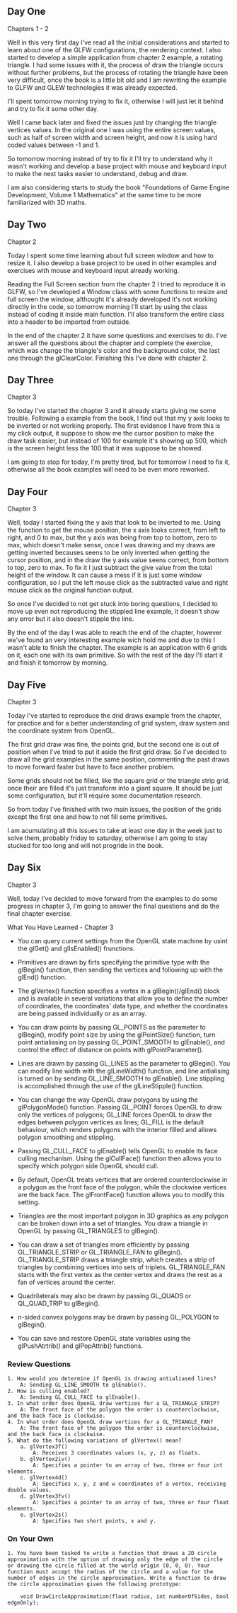 ## Day One

Chapters 1 - 2

Well in this very first day I've read all the initial considerations and started to learn about one of the GLFW configurations, the rendering context. I also started to develop a simple application from chapter 2 example, a rotating triangle. I had some issues with it, the process of draw the triangle occurs without further problems, but the process of rotating the triangle have been very difficult, once the book is a little bit old and I am rewriting the example to GLFW and GLEW technologies it was already expected.

I'll spent tomorrow morning trying to fix it, otherwise I will just let it behind and try to fix it some other day.

Well I came back later and fixed the issues just by changing the triangle vertices values. In the original one I was using the entire screen values, such as half of screen width and screen height, and now it is using hard coded values between -1 and 1.

So tomorrow morning instead of try to fix it I'll try to understand why it wasn't working and develop a base project with mouse and keyboard input to make the next tasks easier to understand, debug and draw.

I am also considering starts to study the book "Foundations of Game Engine Development, Volume 1 Mathematics" at the same time to be more familiarized with 3D maths.

## Day Two

Chapter 2

Today I spent some time learning about full screen window and how to resize it. I also develop a base project to be used in other examples and exercises with mouse and keyboard input already working.

Reading the Full Screen section from the chapter 2 I tried to reproduce it in GLFW, so I've developed a Window class with some functions to resize and full screen the window, althought it's already developed it's not working directly in the code, so tomorrow morning I'll start by using the class instead of coding it inside main function. I'll also transform the entire class into a header to be imported from outside.

In the end of the chapter 2 it have some questions and exercises to do. I've answer all the questions about the chapter and complete the exercise, which was change the triangle's color and the background color, the last one through the glClearColor. Finishing this I've done with chapter 2.

## Day Three

Chapter 3

So today I've started the chapter 3 and it already starts giving me some trouble. Following a example from the book, I find out that my y axis looks to be inverted or not working properly. The first evidence I have from this is my click output, it suppose to show me the cursor position to make the draw task easier, but instead of 100 for example it's showing up 500, which is the screen height less the 100 that it was suppose to be showed. 

I am going to stop for today, I'm pretty tired, but for tomorrow I need to fix it, otherwise all the book examples will need to be even more reworked.

## Day Four

Chapter 3

Well, today I started fixing the y axis that look to be inverted to me. Using the function to get the mouse position, the x axis looks correct, from left to right, and 0 to max, but the y axis was being from top to bottom, zero to max, which doesn't make sense, once I was drawing and my draws are getting inverted becauses seens to be only inverted when getting the cursor position, and in the draw the y axis value seens correct, from bottom to top, zero to max. To fix it I just subtract the give value from the total height of the window. It can cause a mess if it is just some window configuration, so I put the left mouse click as the subtracted value and right mouse click as the original function output.

So once I've decided to not get stuck into boring questions, I decided to move up even not reproducing the stippled line example, it doesn't show any error but it also doesn't stipple the line.

By the end of the day I was able to reach the end of the chapter, however we've found an very interesting example wich hold me and due to this I wasn't able to finish the chapter. The example is an application with 6 grids on it, each one with its own primitive. So with the rest of the day I'll start it and finish it tomorrow by morning.

## Day Five

Chapter 3

Today I've started to reproduce the drid draws example from the chapter, for practice and for a better understanding of grid system, draw system and the coordinate system from OpenGL. 

The first grid draw was fine, the points grid, but the second one is out of position when I've tried to put it aside the first grid draw. So I've decided to draw all the grid examples in the same position, commenting the past draws to move forward faster but have to face another problem.

Some grids should not be filled, like the square grid or the triangle strip grid, once their are filled it's just transform into a giant square. It should be just some configuration, but it'll require some documentation research.

So from today I've finished with two main issues, the position of the grids except the first one and how to not fill some primitives.

I am acumulating all this issues to take at least one day in the week just to solve them, probably friday to saturday, otherwise I am going to stay stucked for too long and will not progride in the book.

## Day Six

Chapter 3

Well, today I've decided to move forward from the examples to do some progress in chapter 3, I'm going to answer the final questions and do the final chapter exercise.

What You Have Learned - Chapter 3

- You can query current settings from the OpenGL state machine by usint the glGet() and glIsEnabled() frunctions.

- Primitives are drawn by firts specifying the primitive type with the glBegin() function, then sending the vertices and following up with the glEnd() function.

- The glVertex() function specifies a vertex in a glBegin()/glEnd() block and is available in several variations that allow you to define the number of coordinates, the coordinates' data type, and whether the coordinates are being passed individually or as an array.

- You can draw points by passing GL_POINTS as the parameter to glBegin(), modify point size by using the glPointSize() function, turn point antialiasing on by passing GL_POINT_SMOOTH to glEnable(), and control the effect of distance on points with glPointParameter().

- Lines are drawn by passing GL_LINES as the parameter to glBegin(). You can modify line width with the glLineWidth() function, and line antialising is turned on by sending GL_LINE_SMOOTH to glEnable(). Line stippling is accomplished through the use of the glLineStipple() function.

- You can change the way OpenGL draw polygons by using the glPolygonMode() function. Passing GL_POINT forces OpenGL to draw only the vertices of polygons; GL_LINE forces OpenGL to draw the edges between polygon vertices as lines; GL_FILL is the default behaviour, which renders polygons with the interior filled and allows polygon smoothing and stippling.

- Passing GL_CULL_FACE to glEnable() tells OpenGL to enable its face culling mechanism. Using the glCullFace() function then allows you to specify which polygon side OpenGL should cull.

- By default, OpenGL treats vertices that are ordered counterclockwise in a polygon as the front face of the polygon, while the clockwise vertices are the back face. The glFrontFace() function allows you to modify this setting.

- Triangles are the most important polygon in 3D graphics as any polygon can be broken down into a set of triangles. You draw a triangle in OpenGL by passing GL_TRIANGLES to glBegin().

- You can draw a set of triangles more efficiently by passing GL_TRIANGLE_STRIP or GL_TRIANGLE_FAN to glBegin(). GL_TRIANGLE_STRIP draws a triangle strip, which creates a strip of triangles by combining vertices into sets of triplets. GL_TRIANGLE_FAN starts with the first vertex as the center vertex and draws the rest as a fan of vertices around the center.

- Quadrilaterals may also be drawn by passing GL_QUADS or QL_QUAD_TRIP to glBegin().

- n-sided convex polygons may be drawn by passing GL_POLYGON to glBegin().

- You can save and restore OpenGL state variables using the glPushAtrtrib() and glPopAttrib() functions.

### Review Questions

    1. How would you determine if OpenGL is drawing antialiased lines?
        A: Sending GL_LINE_SMOOTH to glEnable().
    2. How is culling enabled?
        A: Sending GL_CULL_FACE to glEnable().
    3. In what order does OpenGL draw vertices for a GL_TRIANGLE_STRIP?
        A: The front face of the polygon the order is counterclockwise, and the back face is clockwise.
    4. In what order does OpenGL draw vertices for a GL_TRIANGLE_FAN?
        A: The front face of the polygon the order is counterclockwise, and the back face is clockwise.
    5. What do the following variations of glVertex() mean?
        a. glVertex3f()
            A: Receives 3 coordinates values (x, y, z) as floats.
        b. glVertex2iv()
            A: Specifies a pointer to an array of two, three or four int elements.
        c. glVertex4d()
            A: Specifies x, y, z and w coordinates of a vertex, receiving double values.
        d. glVertex3fv()
            A: Specifies a pointer to an array of two, three or four float elements.
        e. glVertex2s()
            A: Specifies two short points, x and y.

### On Your Own

    1. You have been tasked to write a function that draws a 2D circle approximation with the option of drawing only the edge of the circle or drawing the circle filled at the world origin (0, 0, 0). Your function must accept the radius of the circle and a value for the number of edges in the circle approximation. Write a function to draw the circle approximation given the following prototype:

        void DrawCircleApproximation(float radius, int numberOfSides, bool edgeOnly);